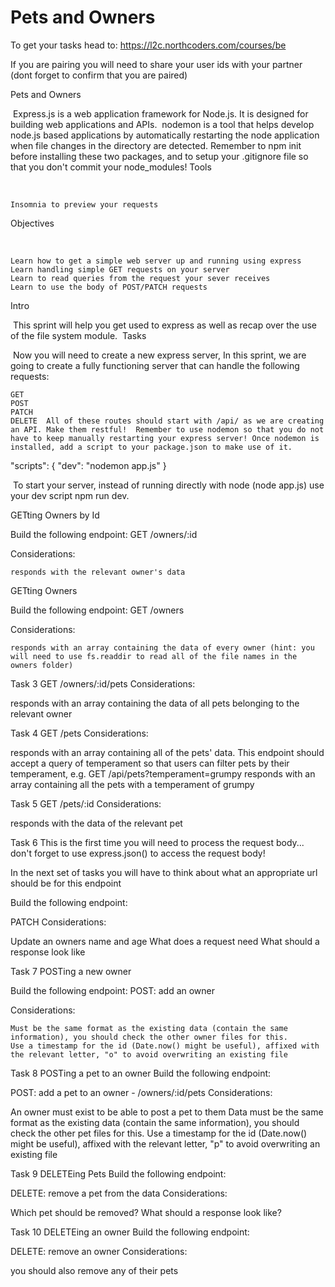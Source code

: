 # Pets and Owners

To get your tasks head to: 
https://l2c.northcoders.com/courses/be

If you are pairing you will need to share your user ids with your partner (dont forget to confirm that you are paired)

Pets and Owners

​ Express.js is a web application framework for Node.js. It is designed for building web applications and APIs. ​ nodemon is a tool that helps develop node.js based applications by automatically restarting the node application when file changes in the directory are detected. ​ Remember to npm init before installing these two packages, and to setup your .gitignore file so that you don't commit your node_modules! ​
Tools

​

    Insomnia to preview your requests ​

Objectives

​

    Learn how to get a simple web server up and running using express
    Learn handling simple GET requests on your server
    Learn to read queries from the request your sever receives
    Learn to use the body of POST/PATCH requests ​

Intro

​ This sprint will help you get used to express as well as recap over the use of the file system module. ​
Tasks

​ Now you will need to create a new express server, In this sprint, we are going to create a fully functioning server that can handle the following requests: ​

    GET
    POST
    PATCH
    DELETE ​ All of these routes should start with /api/ as we are creating an API. Make them restful! ​ Remember to use nodemon so that you do not have to keep manually restarting your express server! Once nodemon is installed, add a script to your package.json to make use of it. ​

"scripts": {
   "dev": "nodemon app.js"
}

​ To start your server, instead of running directly with node (node app.js) use your dev script npm run dev. ​

GETting Owners by Id

Build the following endpoint:
GET /owners/:id

Considerations:

    responds with the relevant owner's data

GETting Owners

Build the following endpoint:
GET /owners

Considerations:

    responds with an array containing the data of every owner (hint: you will need to use fs.readdir to read all of the file names in the owners folder)


Task 3
GET /owners/:id/pets
Considerations:

responds with an array containing the data of all pets belonging to the relevant owner

Task 4
GET /pets
Considerations:

responds with an array containing all of the pets' data.
This endpoint should accept a query of temperament so that users can filter pets by their temperament, e.g. GET /api/pets?temperament=grumpy responds with an array containing all the pets with a temperament of grumpy

Task 5
GET /pets/:id
Considerations:

responds with the data of the relevant pet

Task 6
This is the first time you will need to process the request body... don't forget to use express.json() to access the request body!

In the next set of tasks you will have to think about what an appropriate url should be for this endpoint

Build the following endpoint:

PATCH
Considerations:​

Update an owners name and age
What does a request need
What should a response look like

Task 7
POSTing a new owner

Build the following endpoint:
POST: add an owner

Considerations:

    Must be the same format as the existing data (contain the same information), you should check the other owner files for this.
    Use a timestamp for the id (Date.now() might be useful), affixed with the relevant letter, "o" to avoid overwriting an existing file

Task 8
POSTing a pet to an owner
Build the following endpoint:

POST: add a pet to an owner - /owners/:id/pets
Considerations:

An owner must exist to be able to post a pet to them
Data must be the same format as the existing data (contain the same information), you should check the other pet files for this.
Use a timestamp for the id (Date.now() might be useful), affixed with the relevant letter, "p" to avoid overwriting an existing file

Task 9
DELETEing Pets
Build the following endpoint:

DELETE: remove a pet from the data
Considerations:

Which pet should be removed?
What should a response look like?

Task 10
DELETEing an owner
Build the following endpoint:

DELETE: remove an owner
Considerations:

you should also remove any of their pets
